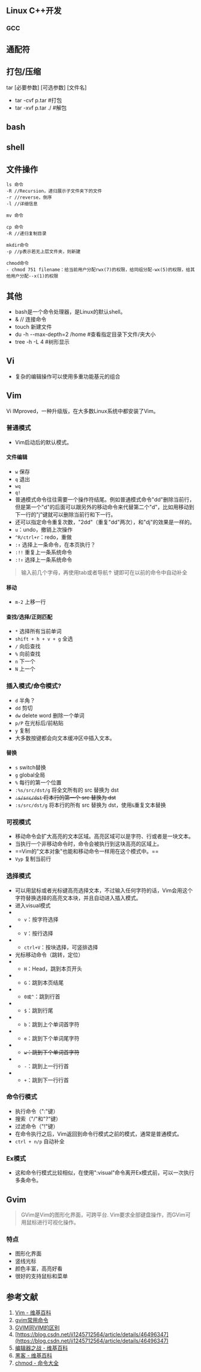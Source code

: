 ## Linux C++开发
### GCC

## 通配符
## 打包/压缩
tar [必要参数] [可选参数] [文件名] 
- tar -cvf p.tar  #打包
- tar -xvf p.tar ./   #解包
## bash
## shell
## 文件操作
```
ls 命令
-R //Recursion，递归展示子文件夹下的文件
-r //reverse，倒序
-l //详细信息

mv 命令

cp 命令
-R //递归复制目录

mkdir命令
-p //p表示若无上层文件夹，则新建

chmod命令
- chmod 751 filename：给当前用户分配rwx(7)的权限，给同组分配-wx(5)的权限，给其他用户分配--x(1)的权限

```
## 其他
- bash是一个命令处理器，是Linux的默认shell。
- & // 连接命令
- touch 新建文件
- du -h --max-depth=2 /home #查看指定目录下文件/夹大小
- tree -h -L 4 #树形显示

## Vi
- 复杂的编辑操作可以使用多重功能基元的组合
## Vim
Vi IMproved，一种升级版，在大多数Linux系统中都安装了Vim。
### 普通模式  
- Vim启动后的默认模式。
#### 文件编辑
- `w` 保存
- `q` 退出
- `wq`
- `q!`
- 普通模式命令往往需要一个操作符结尾。例如普通模式命令"dd"删除当前行，但是第一个"d"的后面可以跟另外的移动命令来代替第二个"d"，比如用移动到下一行的"j"键就可以删除当前行和下一行。
- 还可以指定命令重复次数，"2dd"（重复"dd"两次），和"dj"的效果是一样的。
- `u`：undo，撤销上次操作
- `^R/ctrl+r`：redo，重做  
- `:↑` 选择上一条命令，在本页执行？
- `:!!` 重复上一条系统命令
- `:!↑` 选择上一条系统命令
> 输入前几个字母，再使用tab或者导航↑ 键即可在以前的命令中自动补全
#### 移动
- `m-2` 上移一行
#### 查找/选择/正则匹配
- `*` 选择所有当前单词
- `shift + h + v + g` 全选
- `/` 向后查找
- `%` 向前查找
- `n`  下一个
- `N`  上一个
### 插入模式/命令模式?
- `d` 半角？
- `dd` 剪切
- `dw` delete word 删除一个单词
- `p/P` 在光标后/前粘贴
- `y` 复制
- 大多数按键都会向文本缓冲区中插入文本。
#### 替换
- `s` switch替换
- `g` global全局
- `%` 每行的第一个位置
- `:%s/src/dst/g` 将全文所有的 src 替换为 dst
- ~~`:s/src/dst`  将本行的第一个 src 替换为 dst~~
- `:s/src/dst/g`  将本行的所有 src 替换为 dst，使用`&`重复文本替换
### 可视模式
- 移动命令会扩大高亮的文本区域。高亮区域可以是字符、行或者是一块文本。
- 当执行一个非移动命令时，命令会被执行到这块高亮的区域上。
- ==Vim的"文本对象"也能和移动命令一样用在这个模式中。== 
- `Vyp` 复制当前行
### 选择模式
- 可以用鼠标或者光标键高亮选择文本，不过输入任何字符的话，Vim会用这个字符替换选择的高亮文本块，并且自动进入插入模式。
- 进入visual模式
- - `v`：按字符选择
- - `V`：按行选择
- - `ctrl+V`：按块选择，可竖排选择
- 光标移动命令（跳转，定位）
- - `H`：Head，跳到本页开头
- - `G`：跳到本页结尾
- - `0或^`：跳到行首
- - `$`：跳到行尾
- - `b`：跳到上个单词首字符
- - `e`：跳到下个单词尾字符
- - ~~`w`：跳到下个单词首字符~~
- - `-`：跳到上一行行首
- - `+`：跳到下一行行首
### 命令行模式
- 执行命令（":"键）
- 搜索（"/"和"?"键）
- 过滤命令（"!"键）
- 在命令执行之后，Vim返回到命令行模式之前的模式，通常是普通模式。
- `ctrl + n/p`  自动补全
### Ex模式
- 这和命令行模式比较相似，在使用":visual"命令离开Ex模式前，可以一次执行多条命令。

## Gvim
> GVim是Vim的图形化界面，可跨平台.
> Vim要求全部键盘操作，而GVim可用鼠标进行可视化操作。
### 特点
- 图形化界面
- 竖线光标
- 颜色丰富，高亮好看
- 很好的支持鼠标和菜单

## 参考文献
1. [Vim - 维基百科](https://zh.wikipedia.org/zh-hans/Gvim)
2. [gvim常用命令](https://blog.csdn.net/randyfeng007/article/details/6581302)
3. [GVIM同VIM的区别](https://blog.csdn.net/xiaolei05/article/details/19755083)
4. [https://blog.csdn.net/ii1245712564/article/details/46496347](https://blog.csdn.net/ii1245712564/article/details/46496347)
5. [编辑器之战 - 维基百科](https://zh.wikipedia.org/zh-hans/编辑器之战)
6. [黑客 - 维基百科](https://zh.wikipedia.org/zh-hans/黑客)
7. [chmod - 命令大全](https://man.linuxde.net/chmod)
